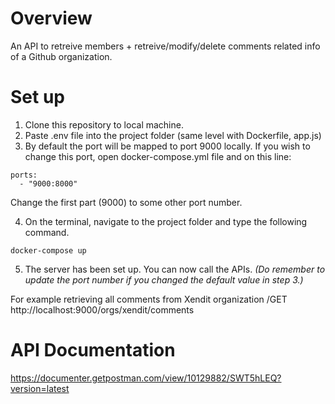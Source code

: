 # Overview
An API to retreive members + retreive/modify/delete comments related info of a Github organization. 

# Set up
1. Clone this repository to local machine.
2. Paste .env file into the project folder (same level with Dockerfile, app.js)
3. By default the port will be mapped to port 9000 locally. 
If you wish to change this port, open docker-compose.yml file and on this line:
```
ports:
  - "9000:8000"
```
Change the first part (9000) to some other port number.

4. On the terminal, navigate to the project folder and type the following command.
```
docker-compose up
```
5. The server has been set up. You can now call the APIs.
*(Do remember to update the port number if you changed the default value in step 3.)*

For example retrieving all comments from Xendit organization
/GET http://localhost:9000/orgs/xendit/comments

# API Documentation
https://documenter.getpostman.com/view/10129882/SWT5hLEQ?version=latest
